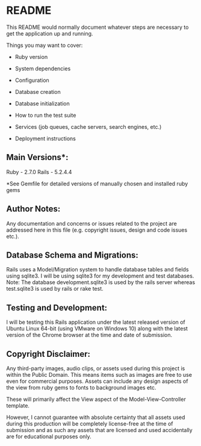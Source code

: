 # README

This README would normally document whatever steps are necessary to get the
application up and running.

Things you may want to cover:

* Ruby version

* System dependencies

* Configuration

* Database creation

* Database initialization

* How to run the test suite

* Services (job queues, cache servers, search engines, etc.)

* Deployment instructions


Main Versions*:
-----------------------------------------
Ruby - 2.7.0
Rails - 5.2.4.4

*See Gemfile for detailed versions of manually chosen and installed ruby gems


Author Notes:
-----------------------------------------
Any documentation and concerns or issues related to the project are addressed here in this file (e.g. copyright issues, design and code issues etc.).


Database Schema and Migrations:
-----------------------------------------
Rails uses a Model/Migration system to handle database tables and fields using sqlite3. I will be using sqlite3 for my development and test databases.
Note: The database development.sqlite3 is used by the rails server whereas test.sqlite3 is used by rails or rake test.


Testing and Development:
-----------------------------------------
I will be testing this Rails application under the latest released version of Ubuntu Linux 64-bit (using VMware on Windows 10) along with the latest version of the Chrome browser at the time and date of submission.


Copyright Disclaimer:
-----------------------------------------
Any third-party images, audio clips, or assets used during this project is within the Public Domain. This means items such as images are free to use even for commercial purposes. Assets can include any design aspects of the view from ruby gems to fonts to background images etc.

These will primarily affect the View aspect of the Model-View-Controller template.

However, I cannot guarantee with absolute certainty that all assets used during this production will be completely license-free at the time of submission and as such any assets that are licensed and used accidentally are for educational purposes only.
